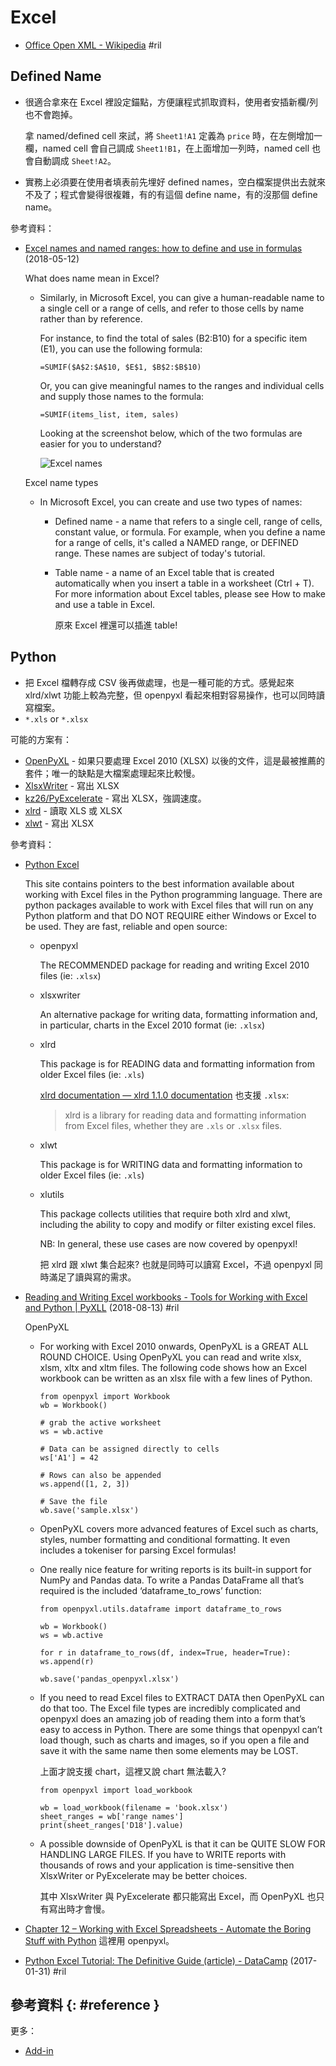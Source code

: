 # Excel

  - [Office Open XML \- Wikipedia](https://en.wikipedia.org/wiki/Office_Open_XML) #ril

## Defined Name

  - 很適合拿來在 Excel 裡設定錨點，方便讓程式抓取資料，使用者安插新欄/列也不會跑掉。

    拿 named/defined cell 來試，將 `Sheet1!A1` 定義為 `price` 時，在左側增加一欄，named cell 會自己調成 `Sheet1!B1`，在上面增加一列時，named cell 也會自動調成 `Sheet!A2`。

  - 實務上必須要在使用者填表前先埋好 defined names，空白檔案提供出去就來不及了；程式會變得很複雜，有的有這個 define name，有的沒那個 define name。

參考資料：

  - [Excel names and named ranges: how to define and use in formulas](https://www.ablebits.com/office-addins-blog/2017/07/11/excel-name-named-range-define-use/) (2018-05-12)

    What does name mean in Excel?

      - Similarly, in Microsoft Excel, you can give a human-readable name to a single cell or a range of cells, and refer to those cells by name rather than by reference.

        For instance, to find the total of sales (B2:B10) for a specific item (E1), you can use the following formula:

            =SUMIF($A$2:$A$10, $E$1, $B$2:$B$10)

        Or, you can give meaningful names to the ranges and individual cells and supply those names to the formula:

            =SUMIF(items_list, item, sales)

        Looking at the screenshot below, which of the two formulas are easier for you to understand?

        ![Excel names](https://cdn.ablebits.com/_img-blog/excel-name/excel-names.png)

    Excel name types

      - In Microsoft Excel, you can create and use two types of names:

          - Defined name - a name that refers to a single cell, range of cells, constant value, or formula. For example, when you define a name for a range of cells, it's called a NAMED range, or DEFINED range. These names are subject of today's tutorial.

          - Table name - a name of an Excel table that is created automatically when you insert a table in a worksheet (Ctrl + T). For more information about Excel tables, please see How to make and use a table in Excel.

            原來 Excel 裡還可以插進 table!

## Python

  - 把 Excel 檔轉存成 CSV 後再做處理，也是一種可能的方式。感覺起來 xlrd/xlwt 功能上較為完整，但 openpyxl 看起來相對容易操作，也可以同時讀寫檔案。
  - `*.xls` or `*.xlsx`

可能的方案有：

  - [OpenPyXL](openpyxl.md) - 如果只要處理 Excel 2010 (XLSX) 以後的文件，這是最被推薦的套件；唯一的缺點是大檔案處理起來比較慢。
  - [XlsxWriter](https://xlsxwriter.readthedocs.io/) - 寫出 XLSX
  - [kz26/PyExcelerate](https://github.com/kz26/PyExcelerate) - 寫出 XLSX，強調速度。
  - [xlrd](https://xlrd.readthedocs.io/) - 讀取 XLS 或 XLSX
  - [xlwt](https://xlwt.readthedocs.io/) - 寫出 XLSX

參考資料：

  - [Python Excel](http://www.python-excel.org/)

    This site contains pointers to the best information available about working with Excel files in the Python programming language. There are python packages available to work with Excel files that will run on any Python platform and that DO NOT REQUIRE either Windows or Excel to be used. They are fast, reliable and open source:

      - openpyxl

        The RECOMMENDED package for reading and writing Excel 2010 files (ie: `.xlsx`)

      - xlsxwriter

        An alternative package for writing data, formatting information and, in particular, charts in the Excel 2010 format (ie: `.xlsx`)

      - xlrd

        This package is for READING data and formatting information from older Excel files (ie: `.xls`)

        [xlrd documentation — xlrd 1\.1\.0 documentation](https://xlrd.readthedocs.io/en/latest/) 也支援 `.xlsx`:

        > xlrd is a library for reading data and formatting information from Excel files, whether they are `.xls` or `.xlsx` files.

      - xlwt

        This package is for WRITING data and formatting information to older Excel files (ie: `.xls`)

      - xlutils

        This package collects utilities that require both xlrd and xlwt, including the ability to copy and modify or filter existing excel files.

        NB: In general, these use cases are now covered by openpyxl!

        把 xlrd 跟 xlwt 集合起來? 也就是同時可以讀寫 Excel，不過 openpyxl 同時滿足了讀與寫的需求。

  - [Reading and Writing Excel workbooks - Tools for Working with Excel and Python \| PyXLL](https://www.pyxll.com/blog/tools-for-working-with-excel-and-python/#read-write) (2018-08-13) #ril

    OpenPyXL

      - For working with Excel 2010 onwards, OpenPyXL is a GREAT ALL ROUND CHOICE. Using OpenPyXL you can read and write xlsx, xlsm, xltx and xltm files. The following code shows how an Excel workbook can be written as an xlsx file with a few lines of Python.

            from openpyxl import Workbook
            wb = Workbook()

            # grab the active worksheet
            ws = wb.active

            # Data can be assigned directly to cells
            ws['A1'] = 42

            # Rows can also be appended
            ws.append([1, 2, 3])

            # Save the file
            wb.save('sample.xlsx')

      - OpenPyXL covers more advanced features of Excel such as charts, styles, number formatting and conditional formatting. It even includes a tokeniser for parsing Excel formulas!

      - One really nice feature for writing reports is its built-in support for NumPy and Pandas data. To write a Pandas DataFrame all that’s required is the included ‘dataframe_to_rows’ function:

            from openpyxl.utils.dataframe import dataframe_to_rows

            wb = Workbook()
            ws = wb.active

            for r in dataframe_to_rows(df, index=True, header=True):
            ws.append(r)

            wb.save('pandas_openpyxl.xlsx')

      - If you need to read Excel files to EXTRACT DATA then OpenPyXL can do that too. The Excel file types are incredibly complicated and openpyxl does an amazing job of reading them into a form that’s easy to access in Python. There are some things that openpyxl can’t load though, such as charts and images, so if you open a file and save it with the same name then some elements may be LOST.

        上面才說支援 chart，這裡又說 chart 無法載入?

            from openpyxl import load_workbook

            wb = load_workbook(filename = 'book.xlsx')
            sheet_ranges = wb['range names']
            print(sheet_ranges['D18'].value)

      - A possible downside of OpenPyXL is that it can be QUITE SLOW FOR HANDLING LARGE FILES. If you have to WRITE reports with thousands of rows and your application is time-sensitive then XlsxWriter or PyExcelerate may be better choices.

        其中 XlsxWriter 與 PyExcelerate 都只能寫出 Excel，而 OpenPyXL 也只有寫出時才會慢。

  - [Chapter 12 – Working with Excel Spreadsheets - Automate the Boring Stuff with Python](https://automatetheboringstuff.com/chapter12/) 這裡用 openpyxl。
  - [Python Excel Tutorial: The Definitive Guide \(article\) \- DataCamp](https://www.datacamp.com/community/tutorials/python-excel-tutorial) (2017-01-31) #ril

## 參考資料 {: #reference }

更多：

  - [Add-in](excel-addin.md)
